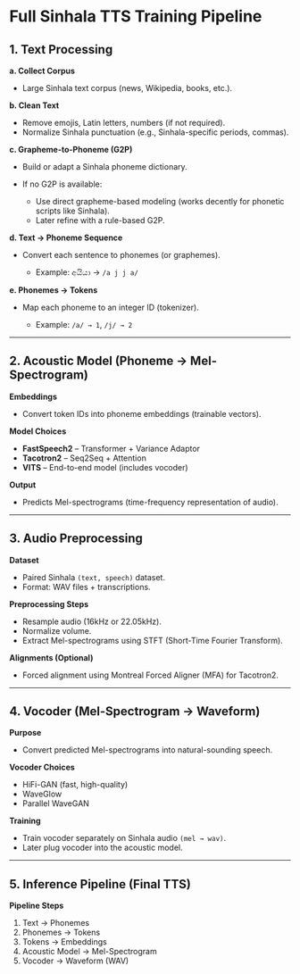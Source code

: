 # **Full Sinhala TTS Training Pipeline**

## **1. Text Processing**

**a. Collect Corpus**

* Large Sinhala text corpus (news, Wikipedia, books, etc.).

**b. Clean Text**

* Remove emojis, Latin letters, numbers (if not required).
* Normalize Sinhala punctuation (e.g., Sinhala-specific periods, commas).

**c. Grapheme-to-Phoneme (G2P)**

* Build or adapt a Sinhala phoneme dictionary.
* If no G2P is available:

  * Use direct grapheme-based modeling (works decently for phonetic scripts like Sinhala).
  * Later refine with a rule-based G2P.

**d. Text → Phoneme Sequence**

* Convert each sentence to phonemes (or graphemes).

  * Example: අයියා → `/a j j a/`

**e. Phonemes → Tokens**

* Map each phoneme to an integer ID (tokenizer).

  * Example: `/a/ → 1`, `/j/ → 2`

---

## **2. Acoustic Model (Phoneme → Mel-Spectrogram)**

**Embeddings**

* Convert token IDs into phoneme embeddings (trainable vectors).

**Model Choices**

* **FastSpeech2** – Transformer + Variance Adaptor
* **Tacotron2** – Seq2Seq + Attention
* **VITS** – End-to-end model (includes vocoder)

**Output**

* Predicts Mel-spectrograms (time-frequency representation of audio).

---

## **3. Audio Preprocessing**

**Dataset**

* Paired Sinhala `(text, speech)` dataset.
* Format: WAV files + transcriptions.

**Preprocessing Steps**

* Resample audio (16kHz or 22.05kHz).
* Normalize volume.
* Extract Mel-spectrograms using STFT (Short-Time Fourier Transform).

**Alignments (Optional)**

* Forced alignment using Montreal Forced Aligner (MFA) for Tacotron2.

---

## **4. Vocoder (Mel-Spectrogram → Waveform)**

**Purpose**

* Convert predicted Mel-spectrograms into natural-sounding speech.

**Vocoder Choices**

* HiFi-GAN (fast, high-quality)
* WaveGlow
* Parallel WaveGAN

**Training**

* Train vocoder separately on Sinhala audio `(mel → wav)`.
* Later plug vocoder into the acoustic model.

---

## **5. Inference Pipeline (Final TTS)**

**Pipeline Steps**

1. Text → Phonemes
2. Phonemes → Tokens
3. Tokens → Embeddings
4. Acoustic Model → Mel-Spectrogram
5. Vocoder → Waveform (WAV)
